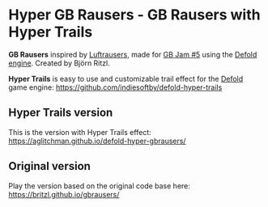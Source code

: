 # Hyper GB Rausers - GB Rausers with Hyper Trails

**GB Rausers** inspired by [Luftrausers](http://www.luftrausers.com), made for [GB Jam #5](https://itch.io/jam/gbjam-5) using the [Defold engine](http://www.defold.com). Created by Björn Ritzl.

**Hyper Trails** is easy to use and customizable trail effect for the [Defold](http://www.defold.com) game engine: https://github.com/indiesoftby/defold-hyper-trails

## Hyper Trails version

This is the version with Hyper Trails effect: https://aglitchman.github.io/defold-hyper-gbrausers/

## Original version 

Play the version based on the original code base here: https://britzl.github.io/gbrausers/
